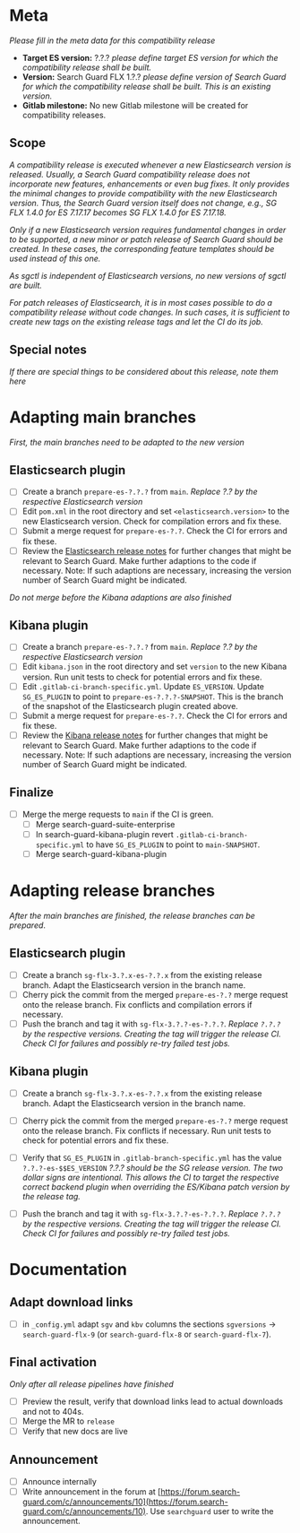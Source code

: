 # Meta

*Please fill in the meta data for this compatibility release*

* **Target ES version:** ?.?.? *please define target ES version for which the compatibility release shall be built.*
* **Version:** Search Guard FLX 1.?.? *please define version of Search Guard for which the compatibility release shall be built. This is an existing version.*
* **Gitlab milestone:** No new Gitlab milestone will be created for compatibility releases.

## Scope

*A compatibility release is executed whenever a new Elasticsearch version is released. Usually, a Search Guard compatibility release does not incorporate new features, enhancements or even bug fixes. It only provides the minimal changes to provide compatibility with the new Elasticsearch version. Thus, the Search Guard version itself does not change, e.g., SG FLX 1.4.0 for ES 7.17.17 becomes SG FLX 1.4.0 for ES 7.17.18.*

*Only if a new Elasticsearch version requires fundamental changes in order to be supported, a new minor or patch release of Search Guard should be created. In these cases, the corresponding feature templates should be used instead of this one.*

*As sgctl is independent of Elasticsearch versions, no new versions of sgctl are built.*

*For patch releases of Elasticsearch, it is in most cases possible to do a compatibility release without code changes. In such cases, it is sufficient to create new tags on the existing release tags and let the CI do its job.*

## Special notes

*If there are special things to be considered about this release, note them here*

# Adapting main branches

*First, the main branches need to be adapted to the new version*

## Elasticsearch plugin 

- [ ] Create a branch `prepare-es-?.?.?` from `main`. *Replace ?.? by the respective Elasticsearch version*
- [ ] Edit `pom.xml` in the root directory and set `<elasticsearch.version>` to the new Elasticsearch version. Check for compilation errors and fix these.
- [ ] Submit a merge request for  `prepare-es-?.?`. Check the CI for errors and fix these.
- [ ] Review the [Elasticsearch release notes](https://www.elastic.co/guide/en/elasticsearch/reference/current/es-release-notes.html) for further changes that might be relevant to Search Guard. Make further adaptions to the code if necessary. Note: If such adaptions are necessary, increasing the version number of Search Guard might be indicated.

*Do not merge before the Kibana adaptions are also finished*

## Kibana plugin

- [ ] Create a branch `prepare-es-?.?.?` from `main`. *Replace ?.? by the respective Elasticsearch version*
- [ ] Edit `kibana.json` in the root directory and set `version` to the new Kibana version. Run unit tests to check for potential errors and fix these.
- [ ] Edit `.gitlab-ci-branch-specific.yml`. Update `ES_VERSION`. Update `SG_ES_PLUGIN` to point to `prepare-es-?.?.?-SNAPSHOT`. This is the branch of the snapshot of the Elasticsearch plugin created above. 
- [ ] Submit a merge request for  `prepare-es-?.?`. Check the CI for errors and fix these.
- [ ] Review the [Kibana release notes](https://www.elastic.co/guide/en/kibana/current/release-notes.html) for further changes that might be relevant to Search Guard. Make further adaptions to the code if necessary. Note: If such adaptions are necessary, increasing the version number of Search Guard might be indicated.

## Finalize

- [ ] Merge the merge requests to `main` if the CI is green.
  - [ ] Merge search-guard-suite-enterprise
  - [ ] In search-guard-kibana-plugin revert `.gitlab-ci-branch-specific.yml` to have `SG_ES_PLUGIN` to point to `main-SNAPSHOT`.
  - [ ] Merge search-guard-kibana-plugin

# Adapting release branches

*After the main branches are finished, the release branches can be prepared*.

## Elasticsearch plugin 

- [ ] Create a branch `sg-flx-3.?.x-es-?.?.x` from the existing release branch. Adapt the Elasticsearch version in the branch name.
- [ ] Cherry pick the commit from the merged `prepare-es-?.?` merge request onto the release branch. Fix conflicts and compilation errors if necessary.
- [ ] Push the branch and tag it with `sg-flx-3.?.?-es-?.?.?`. *Replace `?.?.?` by the respective versions. Creating the tag will trigger the release CI. Check CI for failures and possibly re-try failed test jobs.*

## Kibana plugin

- [ ] Create a branch `sg-flx-3.?.x-es-?.?.x` from the existing release branch. Adapt the Elasticsearch version in the branch name.
- [ ] Cherry pick the commit from the merged `prepare-es-?.?` merge request onto the release branch. Fix conflicts if necessary.  Run unit tests to check for potential errors and fix these.
- [ ] Verify that `SG_ES_PLUGIN` in `.gitlab-branch-specific.yml` has the value `?.?.?-es-$$ES_VERSION` *?.?.? should be the SG release version. The two dollar signs are intentional. This allows the CI to target the respective correct backend plugin when overriding the ES/Kibana patch version by the release tag.*
- [ ] Push the branch and tag it with `sg-flx-3.?.?-es-?.?.?`. *Replace `?.?.?` by the respective versions. Creating the tag will trigger the release CI. Check CI for failures and possibly re-try failed test jobs.*

  
# Documentation

## Adapt download links

- [ ] in `_config.yml` adapt `sgv` and `kbv` columns the sections `sgversions` -> `search-guard-flx-9` (or `search-guard-flx-8` or `search-guard-flx-7`). 

## Final activation

*Only after all release pipelines have finished* 

- [ ] Preview the result, verify that download links lead to actual downloads and not to 404s.
- [ ] Merge the MR to `release`
- [ ] Verify that new docs are live

## Announcement

- [ ] Announce internally
- [ ] Write announcement in the forum at [https://forum.search-guard.com/c/announcements/10](https://forum.search-guard.com/c/announcements/10). Use `searchguard` user to write the announcement.
